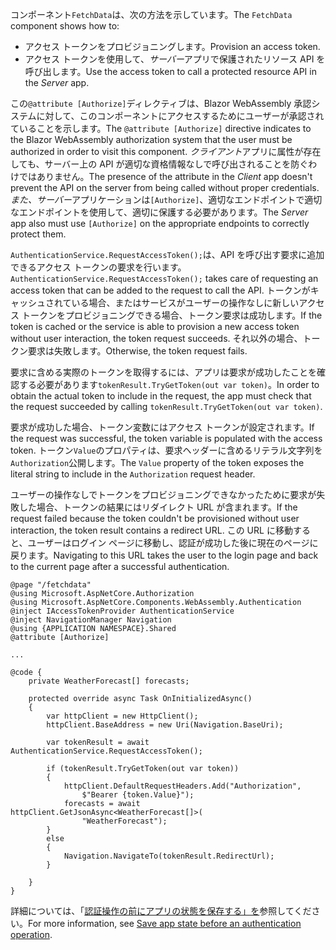 <span data-ttu-id="f0d56-101">コンポーネント`FetchData`は、次の方法を示しています。</span><span class="sxs-lookup"><span data-stu-id="f0d56-101">The `FetchData` component shows how to:</span></span>

* <span data-ttu-id="f0d56-102">アクセス トークンをプロビジョニングします。</span><span class="sxs-lookup"><span data-stu-id="f0d56-102">Provision an access token.</span></span>
* <span data-ttu-id="f0d56-103">アクセス トークンを使用して、*サーバー*アプリで保護されたリソース API を呼び出します。</span><span class="sxs-lookup"><span data-stu-id="f0d56-103">Use the access token to call a protected resource API in the *Server* app.</span></span>

<span data-ttu-id="f0d56-104">この`@attribute [Authorize]`ディレクティブは、Blazor WebAssembly 承認システムに対して、このコンポーネントにアクセスするためにユーザーが承認されていることを示します。</span><span class="sxs-lookup"><span data-stu-id="f0d56-104">The `@attribute [Authorize]` directive indicates to the Blazor WebAssembly authorization system that the user must be authorized in order to visit this component.</span></span> <span data-ttu-id="f0d56-105">*クライアント*アプリに属性が存在しても、サーバー上の API が適切な資格情報なしで呼び出されることを防ぐわけではありません。</span><span class="sxs-lookup"><span data-stu-id="f0d56-105">The presence of the attribute in the *Client* app doesn't prevent the API on the server from being called without proper credentials.</span></span> <span data-ttu-id="f0d56-106">*また、サーバー*アプリケーションは`[Authorize]`、適切なエンドポイントで適切なエンドポイントを使用して、適切に保護する必要があります。</span><span class="sxs-lookup"><span data-stu-id="f0d56-106">The *Server* app also must use `[Authorize]` on the appropriate endpoints to correctly protect them.</span></span>

<span data-ttu-id="f0d56-107">`AuthenticationService.RequestAccessToken();`は、API を呼び出す要求に追加できるアクセス トークンの要求を行います。</span><span class="sxs-lookup"><span data-stu-id="f0d56-107">`AuthenticationService.RequestAccessToken();` takes care of requesting an access token that can be added to the request to call the API.</span></span> <span data-ttu-id="f0d56-108">トークンがキャッシュされている場合、またはサービスがユーザーの操作なしに新しいアクセス トークンをプロビジョニングできる場合、トークン要求は成功します。</span><span class="sxs-lookup"><span data-stu-id="f0d56-108">If the token is cached or the service is able to provision a new access token without user interaction, the token request succeeds.</span></span> <span data-ttu-id="f0d56-109">それ以外の場合、トークン要求は失敗します。</span><span class="sxs-lookup"><span data-stu-id="f0d56-109">Otherwise, the token request fails.</span></span>

<span data-ttu-id="f0d56-110">要求に含める実際のトークンを取得するには、アプリは要求が成功したことを確認する必要があります`tokenResult.TryGetToken(out var token)`。</span><span class="sxs-lookup"><span data-stu-id="f0d56-110">In order to obtain the actual token to include in the request, the app must check that the request succeeded by calling `tokenResult.TryGetToken(out var token)`.</span></span> 

<span data-ttu-id="f0d56-111">要求が成功した場合、トークン変数にはアクセス トークンが設定されます。</span><span class="sxs-lookup"><span data-stu-id="f0d56-111">If the request was successful, the token variable is populated with the access token.</span></span> <span data-ttu-id="f0d56-112">トークン`Value`のプロパティは、要求ヘッダーに含めるリテラル文字列を`Authorization`公開します。</span><span class="sxs-lookup"><span data-stu-id="f0d56-112">The `Value` property of the token exposes the literal string to include in the `Authorization` request header.</span></span>

<span data-ttu-id="f0d56-113">ユーザーの操作なしでトークンをプロビジョニングできなかったために要求が失敗した場合、トークンの結果にはリダイレクト URL が含まれます。</span><span class="sxs-lookup"><span data-stu-id="f0d56-113">If the request failed because the token couldn't be provisioned without user interaction, the token result contains a redirect URL.</span></span> <span data-ttu-id="f0d56-114">この URL に移動すると、ユーザーはログイン ページに移動し、認証が成功した後に現在のページに戻ります。</span><span class="sxs-lookup"><span data-stu-id="f0d56-114">Navigating to this URL takes the user to the login page and back to the current page after a successful authentication.</span></span>

```razor
@page "/fetchdata"
@using Microsoft.AspNetCore.Authorization
@using Microsoft.AspNetCore.Components.WebAssembly.Authentication
@inject IAccessTokenProvider AuthenticationService
@inject NavigationManager Navigation
@using {APPLICATION NAMESPACE}.Shared
@attribute [Authorize]

...

@code {
    private WeatherForecast[] forecasts;

    protected override async Task OnInitializedAsync()
    {
        var httpClient = new HttpClient();
        httpClient.BaseAddress = new Uri(Navigation.BaseUri);

        var tokenResult = await AuthenticationService.RequestAccessToken();

        if (tokenResult.TryGetToken(out var token))
        {
            httpClient.DefaultRequestHeaders.Add("Authorization", 
                $"Bearer {token.Value}");
            forecasts = await httpClient.GetJsonAsync<WeatherForecast[]>(
                "WeatherForecast");
        }
        else
        {
            Navigation.NavigateTo(tokenResult.RedirectUrl);
        }

    }
}
```

<span data-ttu-id="f0d56-115">詳細については、「[認証操作の前にアプリの状態を保存する」を](xref:security/blazor/webassembly/additional-scenarios#save-app-state-before-an-authentication-operation)参照してください。</span><span class="sxs-lookup"><span data-stu-id="f0d56-115">For more information, see [Save app state before an authentication operation](xref:security/blazor/webassembly/additional-scenarios#save-app-state-before-an-authentication-operation).</span></span>
